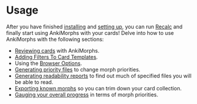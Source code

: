 # Usage

After you have finished [installing](installation.md) and [setting up](setup.md), you can run [Recalc](usage/recalc.md)
and finally start using AnkiMorphs with your cards! Delve into how to use AnkiMorphs with the following sections:

* [Reviewing cards](usage/reviewing-cards.md) with AnkiMorphs.
* [Adding Filters To Card Templates](usage/filters.md).
* Using the [Browser Options](usage/browser.md).
* [Generating priority files](usage/generators.md#frequency-file-generator) to change morph priorities.
* [Generating readability reports](usage/generators.md#readability-report-generator) to find out much of specified files you will be able to read.
* [Exporting known morphs](usage/known-morphs-exporter.md) so you can trim down your card collection.
* [Gauging your overall progress](usage/progression.md) in terms of morph priorities.





